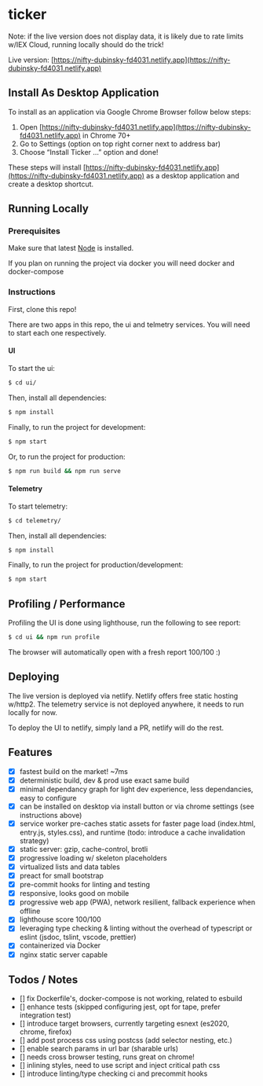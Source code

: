 # ticker

Note: if the live version does not display data, it is likely due to rate limits w/IEX Cloud, running locally should do the trick!

Live version: [https://nifty-dubinsky-fd4031.netlify.app](https://nifty-dubinsky-fd4031.netlify.app)

## Install As Desktop Application

To install as an application via Google Chrome Browser follow below steps:

1. Open [https://nifty-dubinsky-fd4031.netlify.app](https://nifty-dubinsky-fd4031.netlify.app) in Chrome 70+
2. Go to Settings (option on top right corner next to address bar)
3. Choose “Install Ticker …” option and done!

These steps will install [https://nifty-dubinsky-fd4031.netlify.app](https://nifty-dubinsky-fd4031.netlify.app) as a desktop application and create a desktop shortcut.

## Running Locally

### Prerequisites

Make sure that latest [Node](https://nodejs.org/en/) is installed.

If you plan on running the project via docker you will need docker and docker-compose

### Instructions

First, clone this repo!

There are two apps in this repo, the ui and telmetry services.  You will need to start each one respectively.

#### UI

To start the ui:

```bash
$ cd ui/
```

Then, install all dependencies:

```bash
$ npm install
```

Finally, to run the project for development:

```bash
$ npm start
```

Or, to run the project for production:

```bash
$ npm run build && npm run serve
```

#### Telemetry

To start telemetry:

```bash
$ cd telemetry/
```

Then, install all dependencies:

```bash
$ npm install
```

Finally, to run the project for production/development:

```bash
$ npm start
```

## Profiling / Performance

Profiling the UI is done using lighthouse, run the following to see report:

```bash
$ cd ui && npm run profile
```

The browser will automatically open with a fresh report 100/100 :)

## Deploying

The live version is deployed via netlify.  Netlify offers free static hosting w/http2.  The telemetry service is not deployed anywhere, it needs to run locally for now.

To deploy the UI to netlify, simply land a PR, netlify will do the rest.

## Features

- [x] fastest build on the market! ~7ms
- [x] deterministic build, dev & prod use exact same build
- [x] minimal dependancy graph for light dev experience, less dependancies, easy to configure
- [x] can be installed on desktop via install button or via chrome settings (see instructions above)
- [x] service worker pre-caches static assets for faster page load (index.html, entry.js, styles.css), and runtime (todo: introduce a cache invalidation strategy)
- [x] static server: gzip, cache-control, brotli
- [x] progressive loading w/ skeleton placeholders
- [x] virtualized lists and data tables
- [x] preact for small bootstrap
- [x] pre-commit hooks for linting and testing
- [x] responsive, looks good on mobile
- [x] progressive web app (PWA), network resilient, fallback experience when offline
- [x] lighthouse score 100/100
- [x] leveraging type checking & linting without the overhead of typescript or eslint (jsdoc, tslint, vscode, prettier)
- [x] containerized via Docker
- [x] nginx static server capable

## Todos / Notes

- [] fix Dockerfile's, docker-compose is not working, related to esbuild
- [] enhance tests (skipped configuring jest, opt for tape, prefer integration test)
- [] introduce target browsers, currently targeting esnext (es2020, chrome, firefox)
- [] add post process css using postcss (add selector nesting, etc.)
- [] enable search params in url bar (sharable urls)
- [] needs cross browser testing, runs great on chrome!
- [] inlining styles, need to use script and inject critical path css
- [] introduce linting/type checking ci and precommit hooks
